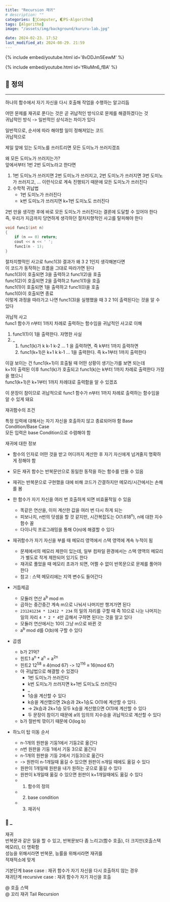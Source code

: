 ```yaml
---
title: "Recursion 재귀"
# description: ""
categories: [💫Computer, 🌓PS-Algorithm]
tags: [Algorithm]
image: "/assets/img/background/kururu-lab.jpg"

date: 2024-02-23. 17:52
last_modified_at: 2024-08-29. 21:59
---
```


{% include embed/youtube.html id='8vDDJm5EewM' %}

{% include embed/youtube.html id='fRiuMn6_fBA' %}

## 💫 정의

---

하나의 함수에서 자기 자신을 다시 호출해 작업을 수행하는 알고리듬  

어떤 문제를 재귀로 푼다는 것은 곧 귀납적인 방식으로 문제를 해결하겠다는 것  
귀납적인 방식 -> 일반적인 상식과는 차이가 있다  

일반적으로, 순서에 따라 해야할 일이 정해져있는 코드  
귀납적으로  

제일 앞에 있는 도미노를 쓰러트리면 모든 도미노가 쓰러지겠죠  

왜 모든 도미노가 쓰러지는가?  
앞에서부터 1번 2번 도미노라고 한다면  

1. 1번 도미노가 쓰러지면 2번 도미노가 쓰러지고, 2번 도미노가 쓰러지면 3번 도미노가 쓰러지고, ... 이런식으로 계속 진행되기 때문에 모든 도미노가 쓰러진다
2. 수학적 귀납법
   - 1번 도미노가 쓰러진다
   - k번 도미노가 쓰러지면 k+1번 도미노도 쓰러진다

2번 만을 생각한 후에 바로 모든 도미노가 쓰러진다는 결론에 도달할 수 있어야 한다  
즉, 우리가 지금까지 당연하게 생각하던 절차지향적인 사고를 탈피해야 한다  

```cpp
void func1(int n)
{
	if (n == 0) return;
	cout << n << ' ';
	func1(n - 1);
}
```

절차지향적인 사고로 func1(3) 결과가 왜 3 2 1인지 생각해본다면  
이 코드가 동작하는 흐름을 그대로 따라가면 된다  
func1(3)이 호출되면 3을 출력하고 func1(2)을 호출  
func1(2)이 호출되면 2을 출력하고 func1(1)을 호출  
func1(1)이 호출되면 1을 출력하고 func1(0)을 호출  
func1(0)이 호출되면 종료  
이렇게 과정을 따라가고 나면 func1(3)을 실행했을 때 3 2 1이 출력된다는 것을 알 수 있다  

귀납적 사고  
func1 함수가 n부터 1까지 차례로 출력하는 함수임을 귀납적인 사고로 이해  

1. func1(1)이 1을 출력한다. 자명한 사실
2. _
   1. func1(k)가 k k-1 k-2 ... 1 을 출력하면, 즉 k부터 1까지 출력하면
   2. func1(k+1)은 k+1 k k-1 ... 1을 출력한다. 즉 k+1부터 1까지 출력한다

이걸 보이는 건 func1(k+1)이 호출될 때 어떤 상황이 생기는가를 보면 되는데  
k+1이 출력된 이후 func1(k)가 호출되고 func1(k)는 k부터 1까지 차례로 출력한다 가정을 했으니  
func1(k+1)은 k+1부터 1까지 차례대로 출력함을 알 수 있겠죠  

이 문장이 참이므로 귀납적으로 func1 함수가 n부터 1까지 차례로 출력하는 함수임을 알 수 있게 돼요  

재귀함수의 조건  

특정 입력에 대해서는 자기 자신을 호출하지 않고 종료되어야 함 Base Condition/Base Case  
모든 입력은 base Condition으로 수렴해야 함  

재귀에 대한 정보  

- 함수의 인자로 어떤 것을 받고 어디까지 계산한 후 자기 자신에게 넘겨줄지 명확하게 정해야 함
- 모든 재귀 함수는 반복문만으로 동일한 동작을 하는 함수를 만들 수 있음
- 재귀는 반복문으로 구현했을 대에 비해 코드가 간결하지만 메모리/시간에서는 손해를 봄
- 한 함수가 자기 자신을 여러 번 호출하게 되면 비효율적일 수 있음
  - 똑같은 연산을, 이미 계산한 값을 여러 번 다시 하게 되는
  - 피보나치, n번의 덧셈을 할 것 같지만, 시간복잡도는 O(1.618<sup>n</sup>), n에 대한 지수함수 꼴
  - 다이나믹 프로그래밍을 통해 O(n)에 해결할 수 있다
- 재귀함수가 자기 자신을 부를 때 메모리 영역에서 스택 영역에 계속 누적이 됨
  - 문제에서의 메모리 제한이 있는데, 일부 컴파일 환경에서는 스택 영역의 메모리가 별도로 작게 제한되어 있기도 한다
  - 재귀로 풀었을 때 메모리 초과가 되면, 어쩔 수 없이 반목문으로 문제를 풀어야 한다
  - 참고 : 스택 메모리에는 지역 변수도 들어간다

- 거듭제곱
  - 모듈러 연산 a<sup>b</sup> mod m
  - 곱하는 중간중간 계속 m으로 나눠서 나머지만 챙겨가면 된다
  - `231241234 * 12412 * 234` 의 일의 자리를 구할 때 즉 10으로 나눈 나머지는 일의 자리 `4 * 2 * 4`만 곱해서 구하면 된다는 것을 알고 있다
  - 모듈러 연산에서는 10이 그냥 m으로 바뀐 것
  - a<sup>b</sup> mod d를 O(b)에 구할 수 있다

- 곱셈
  - b가 21억?
  - 힌트1 a<sup>n</sup> * a<sup>n</sup> = a<sup>2n</sup>
  - 힌트2 12<sup>58</sup> ≡ 4(mod 67) -> 12<sup>116</sup> ≡ 16(mod 67)
  - 아 귀납법으로 해결할 수 있겠다
    - 1번 도미노가 쓰러진다
    - k번 도미노가 쓰러지면 k+1번 도미노도 쓰러진다
    - _
    - 1승을 계산할 수 있다
    - k승을 계산했으면 2k승과 2k+1승도 O(1)에 계산할 수 있다.
    - -> 2k승과 2k+1승 모두 k승을 계산했으면 O(1)에 계산할 수 있다
    - 두 문장이 참이기 때문에 a의 임의의 지수승을 귀납적으로 계산할 수 있다
  - b가 절반씩 깎이기 때문에 O(log b)

- 하노이 탑 이동 순서
  - n-1개의 원판을 기둥1에서 기둥2로 옮긴다
  - n번 원판을 기둥 1에서 기둥 3으로 옮긴다
  - n-1개의 원판을 기둥 2에서 기둥3으로 옮긴다
  - -> 원판이 n-1개일때 옮길 수 있으면 원판이 n개일 때에도 옮길 수 있다
  - 원판이 1개일때 원판을 내가 원하는 곳으로 옮길 수 있다
  - 원판이 k개일때 옮길 수 있으면 원판이 k+1개일때에도 옮길 수 있다
  - 1. 함수의 정의
  - 2. base condition
  - 3. 재귀식

### 🫧 _

재귀  
반복문과 같은 일을 할 수 있고, 반복문보다 좀 느리고(함수 호출), 더 크지만(호출스택 메모리), 더 명확함  
성능을 위해서라면 반복문, 능률을 위해서라면 재귀를  
적재적소에 맞게  

기본단계 base case : 재귀 함수가 자기 자신을 다시 호출하지 않는 경우  
재귀단계 recursive case : 재귀 함수가 자기 자신을 호출  

@ 호출 스택  
@ 꼬리 재귀 Tail Recursion  
